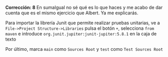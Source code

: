 **Corrección: 8** En sumaIgual no sé qué es lo que haces y me acabo de dar cuenta que es el mismo ejercicio que Albert. Ya me explicarás.

Para importar la librería Junit que permite realizar pruebas unitarias, ve a `File->Project Structure->Libraries` pulsa el botón `+`, selecciona `from maven` e introduce `org.junit.jupiter:junit-jupiter:5.8.1` en la caja de texto

Por último, marca `main` como `Sources Root` y `test` como `Test Sources Root`
